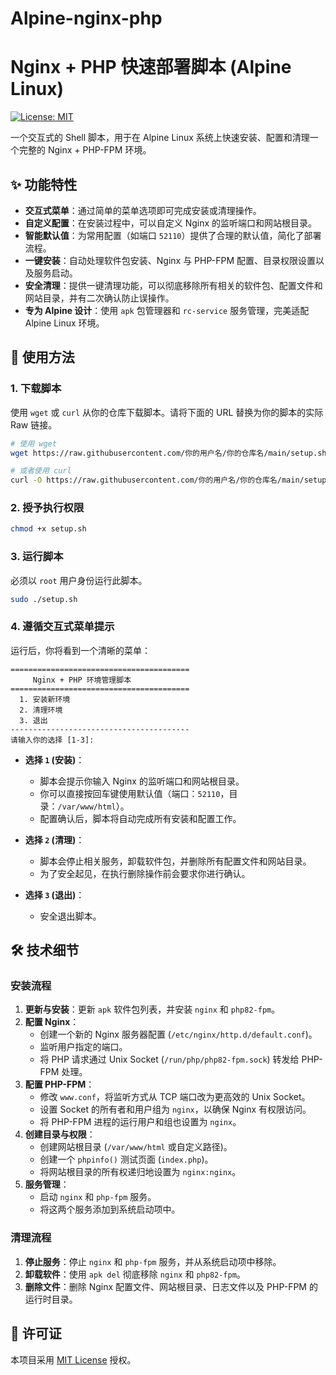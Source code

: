 # Alpine-nginx-php


# Nginx + PHP 快速部署脚本 (Alpine Linux)

[![License: MIT](https://img.shields.io/badge/License-MIT-yellow.svg)](https://opensource.org/licenses/MIT)

一个交互式的 Shell 脚本，用于在 Alpine Linux 系统上快速安装、配置和清理一个完整的 Nginx + PHP-FPM 环境。

## ✨ 功能特性

-   **交互式菜单**：通过简单的菜单选项即可完成安装或清理操作。
-   **自定义配置**：在安装过程中，可以自定义 Nginx 的监听端口和网站根目录。
-   **智能默认值**：为常用配置（如端口 `52110`）提供了合理的默认值，简化了部署流程。
-   **一键安装**：自动处理软件包安装、Nginx 与 PHP-FPM 配置、目录权限设置以及服务启动。
-   **安全清理**：提供一键清理功能，可以彻底移除所有相关的软件包、配置文件和网站目录，并有二次确认防止误操作。
-   **专为 Alpine 设计**：使用 `apk` 包管理器和 `rc-service` 服务管理，完美适配 Alpine Linux 环境。

## 🚀 使用方法

### 1. 下载脚本

使用 `wget` 或 `curl` 从你的仓库下载脚本。请将下面的 URL 替换为你的脚本的实际 Raw 链接。

```sh
# 使用 wget
wget https://raw.githubusercontent.com/你的用户名/你的仓库名/main/setup.sh

# 或者使用 curl
curl -O https://raw.githubusercontent.com/你的用户名/你的仓库名/main/setup.sh
```

### 2. 授予执行权限

```sh
chmod +x setup.sh
```

### 3. 运行脚本

必须以 `root` 用户身份运行此脚本。

```sh
sudo ./setup.sh
```

### 4. 遵循交互式菜单提示

运行后，你将看到一个清晰的菜单：

```
========================================
     Nginx + PHP 环境管理脚本
========================================
  1. 安装新环境
  2. 清理环境
  3. 退出
----------------------------------------
请输入你的选择 [1-3]:
```

-   **选择 `1` (安装)**：
    -   脚本会提示你输入 Nginx 的监听端口和网站根目录。
    -   你可以直接按回车键使用默认值（端口：`52110`，目录：`/var/www/html`）。
    -   配置确认后，脚本将自动完成所有安装和配置工作。

-   **选择 `2` (清理)**：
    -   脚本会停止相关服务，卸载软件包，并删除所有配置文件和网站目录。
    -   为了安全起见，在执行删除操作前会要求你进行确认。

-   **选择 `3` (退出)**：
    -   安全退出脚本。

## 🛠️ 技术细节

### 安装流程

1.  **更新与安装**：更新 `apk` 软件包列表，并安装 `nginx` 和 `php82-fpm`。
2.  **配置 Nginx**：
    -   创建一个新的 Nginx 服务器配置 (`/etc/nginx/http.d/default.conf`)。
    -   监听用户指定的端口。
    -   将 PHP 请求通过 Unix Socket (`/run/php/php82-fpm.sock`) 转发给 PHP-FPM 处理。
3.  **配置 PHP-FPM**：
    -   修改 `www.conf`，将监听方式从 TCP 端口改为更高效的 Unix Socket。
    -   设置 Socket 的所有者和用户组为 `nginx`，以确保 Nginx 有权限访问。
    -   将 PHP-FPM 进程的运行用户和组也设置为 `nginx`。
4.  **创建目录与权限**：
    -   创建网站根目录 (`/var/www/html` 或自定义路径)。
    -   创建一个 `phpinfo()` 测试页面 (`index.php`)。
    -   将网站根目录的所有权递归地设置为 `nginx:nginx`。
5.  **服务管理**：
    -   启动 `nginx` 和 `php-fpm` 服务。
    -   将这两个服务添加到系统启动项中。

### 清理流程

1.  **停止服务**：停止 `nginx` 和 `php-fpm` 服务，并从系统启动项中移除。
2.  **卸载软件**：使用 `apk del` 彻底移除 `nginx` 和 `php82-fpm`。
3.  **删除文件**：删除 Nginx 配置文件、网站根目录、日志文件以及 PHP-FPM 的运行时目录。

## 📜 许可证

本项目采用 [MIT License](LICENSE) 授权。

